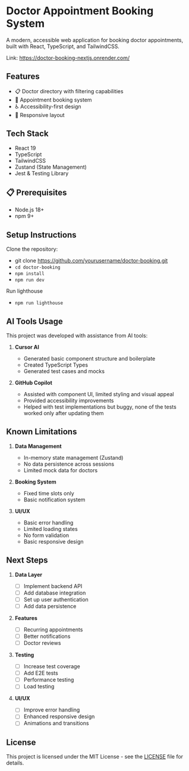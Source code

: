 # Doctor Appointment Booking System

A modern, accessible web application for booking doctor appointments, built with React, TypeScript, and TailwindCSS.

Link: https://doctor-booking-nextjs.onrender.com/

## Features

- 📋 Doctor directory with filtering capabilities
- 📅 Appointment booking system
- ♿ Accessibility-first design
- 📱 Responsive layout

## Tech Stack

- React 19
- TypeScript
- TailwindCSS
- Zustand (State Management)
- Jest & Testing Library

## 📋 Prerequisites

- Node.js 18+
- npm 9+

## Setup Instructions

Clone the repository:

- git clone https://github.com/yourusername/doctor-booking.git
- `cd doctor-booking`
- `npm install`
- `npm run dev`

Run lighthouse

- `npm run lighthouse`

## AI Tools Usage

This project was developed with assistance from AI tools:

1. **Cursor AI**

   - Generated basic component structure and boilerplate
   - Created TypeScript Types
   - Generated test cases and mocks

2. **GitHub Copilot**

   - Assisted with component UI, limited styling and visual appeal
   - Provided accessibility improvements
   - Helped with test implementations but buggy, none of the tests worked only after updating them

## Known Limitations

1. **Data Management**

   - In-memory state management (Zustand)
   - No data persistence across sessions
   - Limited mock data for doctors

2. **Booking System**

   - Fixed time slots only
   - Basic notification system

3. **UI/UX**
   - Basic error handling
   - Limited loading states
   - No form validation
   - Basic responsive design

## Next Steps

1. **Data Layer**

   - [ ] Implement backend API
   - [ ] Add database integration
   - [ ] Set up user authentication
   - [ ] Add data persistence

2. **Features**

   - [ ] Recurring appointments
   - [ ] Better notifications
   - [ ] Doctor reviews

3. **Testing**

   - [ ] Increase test coverage
   - [ ] Add E2E tests
   - [ ] Performance testing
   - [ ] Load testing

4. **UI/UX**
   - [ ] Improve error handling
   - [ ] Enhanced responsive design
   - [ ] Animations and transitions

## License

This project is licensed under the MIT License - see the [LICENSE](LICENSE) file for details.

